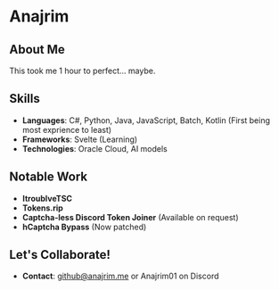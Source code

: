 # Anajrim

## About Me
This took me 1 hour to perfect... maybe.

## Skills
- **Languages**: C#, Python, Java, JavaScript, Batch, Kotlin (First being most exprience to least)
- **Frameworks**: Svelte (Learning)
- **Technologies**: Oracle Cloud, AI models

## Notable Work
- **ItroublveTSC**
- **Tokens.rip**
- **Captcha-less Discord Token Joiner** (Available on request)
- **hCaptcha Bypass** (Now patched)

## Let's Collaborate!
- **Contact**: github@anajrim.me or Anajrim01 on Discord 
